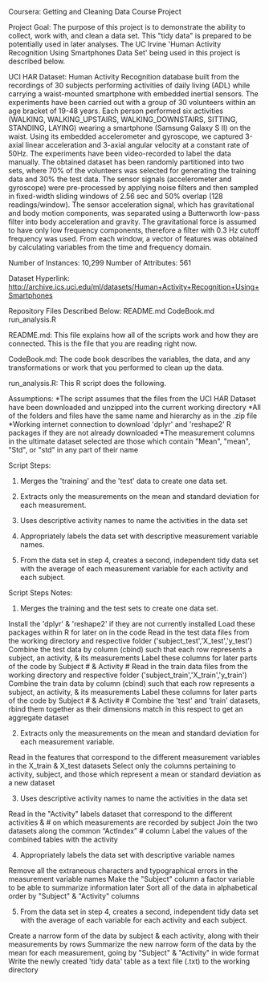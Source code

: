 Coursera: Getting and Cleaning Data Course Project

Project Goal:
The purpose of this project is to demonstrate the ability to collect, work with, and clean a data set. 
This "tidy data" is prepared to be potentially used in later analyses. 
The UC Irvine 'Human Activity Recognition Using Smartphones Data Set' being used in this project is described below.

UCI HAR Dataset:
Human Activity Recognition database built from the recordings of 30 subjects performing activities of daily living (ADL) while carrying a waist-mounted smartphone with embedded inertial sensors.
The experiments have been carried out with a group of 30 volunteers within an age bracket of 19-48 years. Each person performed six activities (WALKING, WALKING_UPSTAIRS, WALKING_DOWNSTAIRS, SITTING, STANDING, LAYING) wearing a smartphone (Samsung Galaxy S II) on the waist. Using its embedded accelerometer and gyroscope, we captured 3-axial linear acceleration and 3-axial angular velocity at a constant rate of 50Hz. The experiments have been video-recorded to label the data manually. The obtained dataset has been randomly partitioned into two sets, where 70% of the volunteers was selected for generating the training data and 30% the test data.
The sensor signals (accelerometer and gyroscope) were pre-processed by applying noise filters and then sampled in fixed-width sliding windows of 2.56 sec and 50% overlap (128 readings/window). The sensor acceleration signal, which has gravitational and body motion components, was separated using a Butterworth low-pass filter into body acceleration and gravity. The gravitational force is assumed to have only low frequency components, therefore a filter with 0.3 Hz cutoff frequency was used. From each window, a vector of features was obtained by calculating variables from the time and frequency domain.

Number of Instances: 10,299
Number of Attributes: 561

Dataset Hyperlink:
http://archive.ics.uci.edu/ml/datasets/Human+Activity+Recognition+Using+Smartphones


Repository Files Described Below:
README.md
CodeBook.md
run_analysis.R

README.md:
This file explains how all of the scripts work and how they are connected.
This is the file that you are reading right now.

CodeBook.md:
The code book describes the variables, the data, and any transformations or work that you performed to clean up the data.

run_analysis.R:
This R script does the following. 

Assumptions:
*The script assumes that the files from the UCI HAR Dataset have been downloaded and unzipped into the current working directory
*All of the folders and files have the same name and hierarchy as in the .zip file
*Working internet connection to download 'dplyr' and 'reshape2' R packages if they are not already downloaded
*The measurement columns in the ultimate dataset selected are those which contain "Mean", "mean", "Std", or "std" in any part of their name

Script Steps:
1) Merges the 'training' and the 'test' data to create one data set.

2) Extracts only the measurements on the mean and standard deviation for each measurement. 

3) Uses descriptive activity names to name the activities in the data set

4) Appropriately labels the data set with descriptive measurement variable names. 

5) From the data set in step 4, creates a second, independent tidy data set with the average of each measurement variable for each activity and each subject.

Script Steps Notes:

1) Merges the training and the test sets to create one data set.

Install the 'dplyr' & 'reshape2' if they are not currently installed
Load these packages within R for later on in the code
Read in the test data files from the working directory and respective folder ('subject_test','X_test','y_test')
Combine the test data by column (cbind) such that each row represents a subject, an activity, & its measurements
Label these columns for later parts of the code by Subject # & Activity #
Read in the train data files from the working directory and respective folder ('subject_train','X_train','y_train')
Combine the train data by column (cbind) such that each row represents a subject, an activity, & its measurements
Label these columns for later parts of the code by Subject # & Activity #
Combine the 'test' and 'train' datasets, rbind them together as their dimensions match in this respect to get an aggregate dataset

2) Extracts only the measurements on the mean and standard deviation for each measurement variable. 

Read in the features that correspond to the different measurement variables in the X_train & X_test datasets
Select only the columns pertaining to activity, subject, and those which represent a mean or standard deviation as a new dataset

3) Uses descriptive activity names to name the activities in the data set

Read in the "Activity" labels dataset that correspond to the different activities & # on which measurements are recorded by subject
Join the two datasets along the common “ActIndex” # column
Label the values of the combined tables with the activity

4) Appropriately labels the data set with descriptive variable names

Remove all the extraneous characters and typographical errors in the measurement variable names
Make the "Subject" column a factor variable to be able to summarize information later
Sort all of the data in alphabetical order by "Subject" & "Activity" columns

5) From the data set in step 4, creates a second, independent tidy data set with the average of each variable for each activity and each subject.

Create a narrow form of the data by subject & each activity, along with their measurements by rows
Summarize the new narrow form of the data by the mean for each measurement, going by "Subject" & "Activity" in wide format
Write the newly created 'tidy data' table as a text file (.txt) to the working directory

